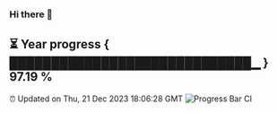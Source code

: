 ### Hi there 👋
⏳ Year progress { █████████████████████████████▁ } 97.19 %
---
⏰ Updated on Thu, 21 Dec 2023 18:06:28 GMT
![Progress Bar CI](https://github.com/Moyi321/Moyi321/workflows/Progress%20Bar%20CI/badge.svg)
